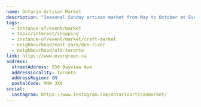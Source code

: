 ```yaml
---
name: Ontario Artisan Market
description: "Seasonal Sunday artisan market from May to October at Evergreen Brick Works, showcasing local artisans and craftspeople."
tags:
  - instance-of/event/market
  - topic/interest/shopping
  - instance-of/event/market/craft-market
  - neighbourhood/east-york/don-river
  - neighbourhood/old-toronto
link: https://www.evergreen.ca
address:
  streetAddress: 550 Bayview Ave
  addressLocality: Toronto
  addressRegion: ON
  postalCode: M4W 3X8
social:
  instagram: https://www.instagram.com/ontarioartisanmarket/
---
```

